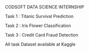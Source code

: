 CODSOFT DATA SCIENCE INTERNSHIP

Task 1 :  Titanic Survival Prediction 

Task 2 :  Iris Flower Classification

Task 3 :  Credit Card Fraud Detection 

All task Dataset available at Kaggle
